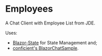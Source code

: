 # Employees

A Chat Client with Employee List from JDE.

Uses:
* [Blazor-State](https://github.com/TimeWarpEngineering/blazor-state) for State Management and;
* [conficient's BlazorChatSample](https://github.com/conficient/BlazorChatSample).
